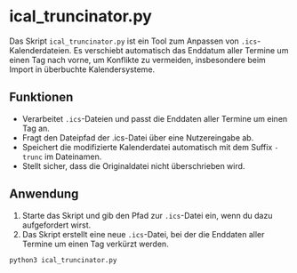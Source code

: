 # ical_truncinator.py

Das Skript `ical_truncinator.py` ist ein Tool zum Anpassen von `.ics`-Kalenderdateien. Es verschiebt automatisch das Enddatum aller Termine um einen Tag nach vorne, um Konflikte zu vermeiden, insbesondere beim Import in überbuchte Kalendersysteme.

## Funktionen
- Verarbeitet `.ics`-Dateien und passt die Enddaten aller Termine um einen Tag an.
- Fragt den Dateipfad der .ics-Datei über eine Nutzereingabe ab.
- Speichert die modifizierte Kalenderdatei automatisch mit dem Suffix `-trunc` im Dateinamen.
- Stellt sicher, dass die Originaldatei nicht überschrieben wird.

## Anwendung
1. Starte das Skript und gib den Pfad zur `.ics`-Datei ein, wenn du dazu aufgefordert wirst.
2. Das Skript erstellt eine neue `.ics`-Datei, bei der die Enddaten aller Termine um einen Tag verkürzt werden.

```bash
python3 ical_truncinator.py